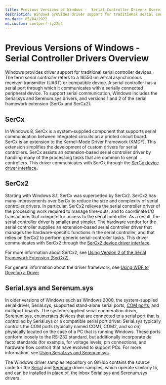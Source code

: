 ```yaml
---
title: Previous Versions of Windows -  Serial Controller Drivers Overview
description: Windows provides driver support for traditional serial controller devices.
ms.date: 05/04/2022
ms.custom: contperf-fy22q4
---
```


# Previous Versions of Windows - Serial Controller Drivers Overview

Windows provides driver support for traditional serial controller devices. The term *serial controller* refers to a 16550 universal asynchronous receiver-transmitter (UART) or compatible device. A serial controller has a serial port through which it communicates with a serially connected peripheral device. To support serial communication, Windows includes the Serial.sys and Serenum.sys drivers, and versions 1 and 2 of the serial framework extension (SerCx and SerCx2).

## SerCx

In  Windows 8, SerCx is a system-supplied component that supports serial communication between integrated circuits on a printed circuit board. SerCx is an extension to the Kernel-Mode Driver Framework (KMDF). This extension simplifies the development of custom drivers for serial controllers. SerCx assists an extension-based serial controller driver by handling many of the processing tasks that are common to serial controllers. This driver communicates with SerCx through the [SerCx device driver interface](/windows-hardware/drivers/ddi/_serports).

## SerCx2

Starting with Windows 8.1, SerCx was superceded by SerCx2. SerCx2 has many improvements over SerCx to reduce the size and complexity of serial controller drivers. In particular, SerCx2 relieves the serial controller driver of the processing work required to manage time-outs, and to coordinate I/O transactions that compete for access to the serial controller. As a result, the serial controller driver is smaller and simpler. The hardware vendor for the serial controller supplies an extension-based serial controller driver that manages the hardware-specific functions in the serial controller, and that relies on SerCx2 to perform generic serial-controller tasks. This driver communicates with SerCx2 through the [SerCx2 device driver interface](/windows-hardware/drivers/ddi/_serports).

For more information about SerCx2, see [Using Version 2 of the Serial Framework Extension (SerCx2)](using-version-2-of-the-serial-framework-extension.md).

For general information about the driver framework, see [Using WDF to Develop a Driver](../wdf/using-the-framework-to-develop-a-driver.md)

## Serial.sys and Serenum.sys

In older versions of Windows such as Windows 2000, the system-supplied serial driver, Serial.sys, supported stand-alone serial ports, [COM ports](configuration-of-com-ports.md), and multiport boards. The system-supplied serial enumeration driver, Serenum.sys, enumerates devices that are connected to a serial port that is controlled by Serial.sys or a compatible serial port driver. Serial.sys typically controls the COM ports (typically named COM1, COM2, and so on) physically located on the case of a PC that is running Windows. These ports conform loosely to the RS-232 standard, but additionally incorporate de facto standards (for example, for voltage levels, pin connections, and hardware flow control) that have evolved to support PCs. For more information, see [Using Serial.sys and Serenum.sys](using-serial-sys-and-serenum-sys.md).

The Windows driver samples repository on GitHub contains the source code for the [Serial](https://github.com/Microsoft/Windows-driver-samples/tree/main/serial/serial) and [Serenum](https://github.com/Microsoft/Windows-driver-samples/tree/main/serial/serenum) driver samples, which operate similarly to, and can be installed in place of, the inbox Serial.sys and Serenum.sys drivers.
